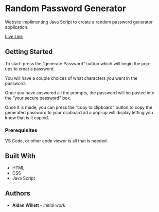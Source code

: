 # Random Password Generator

Website implimenting Java Script to create a random password generator application.

[Live Link](https://zaphodbettlebrox.github.io/Random-Password-Generator/)

## Getting Started

To start: press the “generate Password” button which will begin the pop-ups to creat a password.

You will have a couple choices of what characters you want in the password.

Once you have answered all the prompts, the password will be pasted into the “your secure password” box.

Once it is made, you can press the “copy to clipboard” button to copy the generated password to your clipboard ad a pop-up will display letting you know that is it copied.

### Prerequisites

VS Code, or other code viewer is all that is needed.

## Built With

* HTML
* CSS
* Java Script

## Authors

* **Aidan Willett** - *Initial work*


